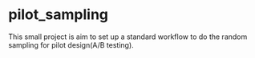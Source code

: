 # pilot_sampling

This small project is aim to set up a standard workflow to do the random sampling for pilot design(A/B testing).

